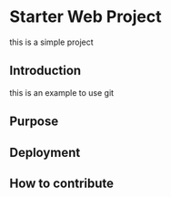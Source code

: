 # Starter Web Project

this is a simple project

## Introduction

this is an example to use git
## Purpose

## Deployment

## How to contribute